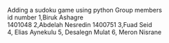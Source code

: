 Adding a sudoku game using  python 
Group members     
id number
1,Biruk Ashagre  
1401048
2,Abdelah Nesredin 
1400751
3,Fuad Seid    
4, Elias Aynekulu
5, Desalegn Mulat 
6, Meron Nisrane 
